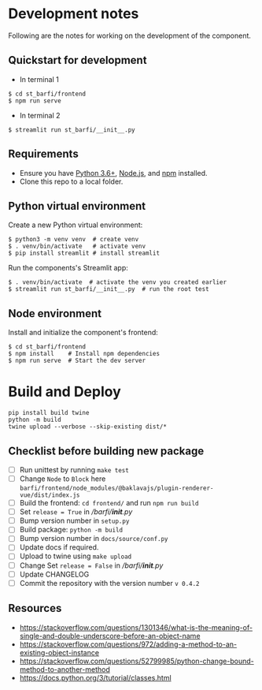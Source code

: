 # Development notes

Following are the notes for working on the development of the component.

## Quickstart for development

- In terminal 1
```shell
$ cd st_barfi/frontend
$ npm run serve
```

- In terminal 2
```shell
$ streamlit run st_barfi/__init__.py 
```

## Requirements

- Ensure you have [Python 3.6+](https://www.python.org/downloads/), [Node.js](https://nodejs.org), and [npm](https://docs.npmjs.com/downloading-and-installing-node-js-and-npm) installed.
- Clone this repo to a local folder.

## Python virtual environment

Create a new Python virtual environment:

```shell
$ python3 -m venv venv  # create venv
$ . venv/bin/activate   # activate venv
$ pip install streamlit # install streamlit
```

Run the components's Streamlit app:

```shell
$ . venv/bin/activate  # activate the venv you created earlier
$ streamlit run st_barfi/__init__.py  # run the root test
```

## Node environment

Install and initialize the component's frontend:

```shell
$ cd st_barfi/frontend
$ npm install    # Install npm dependencies
$ npm run serve  # Start the dev server
```

# Build and Deploy

```shell
pip install build twine
python -m build 
twine upload --verbose --skip-existing dist/*
```

## Checklist before building new package
- [ ] Run unittest by running `make test`
- [ ] Change `Node` to `Block` here `barfi/frontend/node_modules/@baklavajs/plugin-renderer-vue/dist/index.js`
- [ ] Build the frontend: `cd frontend/` and run `npm run build`
- [ ] Set `release = True` in */barfi/__init__.py*
- [ ] Bump version number in `setup.py`
- [ ] Build package: `python -m build`
- [ ] Bump version number in `docs/source/conf.py` 
- [ ] Update docs if required.
- [ ] Upload to twine using `make upload`
- [ ] Change Set `release = False` in */barfi/__init__.py*
- [ ] Update CHANGELOG
- [ ] Commit the repository with the version number `v 0.4.2`

## Resources

- https://stackoverflow.com/questions/1301346/what-is-the-meaning-of-single-and-double-underscore-before-an-object-name
- https://stackoverflow.com/questions/972/adding-a-method-to-an-existing-object-instance
- https://stackoverflow.com/questions/52799985/python-change-bound-method-to-another-method
- https://docs.python.org/3/tutorial/classes.html